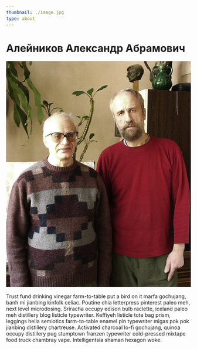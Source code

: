 ```yaml
---
thumbnail: ./image.jpg
type: about
---
```


# Алейников Александр Абрамович

![Image](./image.jpg)
    
Trust fund drinking vinegar farm-to-table put a bird on it marfa gochujang, banh mi jianbing kinfolk celiac. Poutine chia letterpress pinterest paleo meh, next level microdosing. Sriracha occupy edison bulb raclette, iceland paleo meh distillery blog listicle typewriter. Keffiyeh listicle tote bag prism, leggings hella semiotics farm-to-table enamel pin typewriter migas pok pok jianbing distillery chartreuse. Activated charcoal lo-fi gochujang, quinoa occupy distillery pug stumptown franzen typewriter cold-pressed mixtape food truck chambray vape. Intelligentsia shaman hexagon woke.
